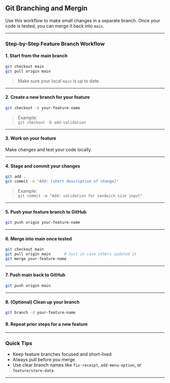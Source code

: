 ## Git Branching and Mergin

Use this workflow to make small changes in a separate branch. Once your code is tested, you can merge it back into `main`.

---

### Step-by-Step Feature Branch Workflow

#### 1. Start from the main branch

```bash
git checkout main
git pull origin main
```

> Make sure your local `main` is up to date.

---

#### 2. Create a new branch for your feature

```bash
git checkout -b your-feature-name
```

> Example:  
> `git checkout -b add-validation`

---

#### 3. Work on your feature

Make changes and test your code locally.

---

#### 4. Stage and commit your changes

```bash
git add .
git commit -m "Add: [short description of change]"
```

> Example:  
> `git commit -m "Add: validation for sandwich size input"`

---

#### 5. Push your feature branch to GitHub

```bash
git push origin your-feature-name
```

---

#### 6. Merge into main once tested

```bash
git checkout main
git pull origin main      # Just in case others updated it
git merge your-feature-name
```

---

#### 7. Push main back to GitHub

```bash
git push origin main
```

---

#### 8. (Optional) Clean up your branch

```bash
git branch -d your-feature-name
```

#### 9. Repeat prior steps for a new feature

---

### Quick Tips

- Keep feature branches focused and short-lived
- Always pull before you merge
- Use clear branch names like `fix-receipt`, `add-menu-option`, or `feature/store-data`

---
